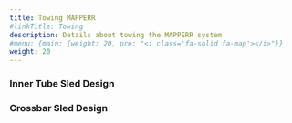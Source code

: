 ```yaml
---
title: Towing MAPPERR
#linkTitle: Towing
description: Details about towing the MAPPERR system
#menu: {main: {weight: 20, pre: "<i class='fa-solid fa-map'></i>"}}
weight: 20
---
```


### Inner Tube Sled Design


### Crossbar Sled Design

